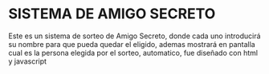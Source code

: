 <h1>SISTEMA DE AMIGO SECRETO</h1>

Este es un sistema de sorteo de Amigo Secreto, donde cada uno introducirá su nombre para que pueda quedar el eligido, ademas mostrará en pantalla cual es la persona elegida por el sorteo,
automatico, fue diseñado con html y javascript
